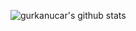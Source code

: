 ![gurkanucar's github stats](https://github-readme-stats.vercel.app/api?username=gurkanucar&show_icons=true&theme=radical)
